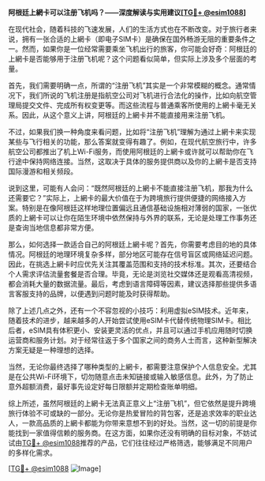 **阿根廷上網卡可以注册飞机吗？——深度解读与实用建议[[TG💪+ @esim1088](https://t.me/s/esim1088)]**

在现代社会，随着科技的飞速发展，人们的生活方式也在不断改变。对于旅行者来说，拥有一张合适的上網卡（即电子SIM卡）是确保在国外畅游无阻的重要条件之一。然而，如果你是一位经常需要乘坐飞机出行的旅客，你可能会好奇：阿根廷的上網卡是否能够用于注册飞机呢？这个问题看似简单，但实际上涉及多个层面的考量。

首先，我们需要明确一点，所谓的“注册飞机”其实是一个非常模糊的概念。通常情况下，我们所说的飞机注册是指航空公司对飞机进行合法化的操作，比如向航空管理局提交文件、完成所有权变更等。而这些流程与普通乘客所使用的上網卡毫无关系。因此，从这个意义上讲，阿根廷的上網卡并不能直接用来注册飞机。

不过，如果我们换一种角度来看问题，比如将“注册飞机”理解为通过上網卡来实现某些与飞行相关的功能，那么答案就变得有趣了。例如，在现代航空旅行中，许多航空公司都推出了机上Wi-Fi服务，而使用阿根廷的上網卡或许就可以帮助你在飞行途中保持网络连接。当然，这取决于具体的服务提供商以及你的上網卡是否支持国际漫游和相关频段。

说到这里，可能有人会问：“既然阿根廷的上網卡不能直接注册飞机，那我为什么还需要它？”实际上，上網卡的最大价值在于为跨境旅行提供便捷的网络接入方案。特别是在像阿根廷这样地理位置偏远且通信基础设施相对薄弱的国家，一张优质的上網卡可以让你在陌生环境中依然保持与外界的联系，无论是处理工作事务还是查询当地信息都非常方便。

那么，如何选择一款适合自己的阿根廷上網卡呢？首先，你需要考虑目的地的具体情况。阿根廷的地理环境复杂多样，部分地区可能存在信号盲区或网络延迟问题。因此，在挑选上網卡时应优先关注其覆盖范围和支持的技术标准。其次，还要结合个人需求评估流量套餐是否合理。毕竟，无论是浏览社交媒体还是观看高清视频，都会消耗大量的数据流量。最后，考虑到语言障碍等因素，建议选择那些提供多语言客服支持的品牌，以便遇到问题时能及时获得帮助。

除了上述几点之外，还有一个不容忽视的小技巧：利用虚拟eSIM技术。近年来，随着技术的进步，越来越多的人开始尝试使用eSIM卡代替传统物理SIM卡。相比后者，eSIM具有体积更小、安装更灵活的优点，并且可以通过手机应用随时切换运营商和服务计划。对于经常往返于多个国家之间的商务人士而言，这种新型解决方案无疑是一种理想的选择。

当然，无论你最终选择了哪种类型的上網卡，都需要注意保护个人信息安全。尤其是在公共Wi-Fi环境下，切勿随意点击未知链接或输入敏感信息。此外，为了防止意外超额消费，最好事先设定好每日限额并定期检查账单明细。

综上所述，虽然阿根廷的上網卡无法真正意义上“注册飞机”，但它依然是提升跨境旅行体验不可或缺的一部分。无论你是热爱冒险的背包客，还是追求效率的职业达人，一款高品质的上網卡都能为你带来意想不到的好处。当然，这一切的前提是你能找到一家值得信赖的服务商。在这方面，如果你还没有明确的目标对象，不妨试试由[TG💪+ @esim1088](https://t.me/s/esim1088)推荐的产品，它们往往经过严格筛选，能够满足不同用户的多样化需求。

[[TG💪+ @esim1088](https://t.me/s/esim1088) ![Image](https://i.postimg.cc/4NQfJmqS/Snipaste-2025-05-13-00-14-12.png)]